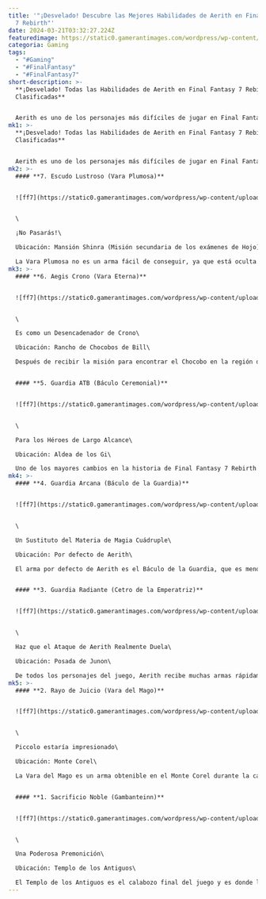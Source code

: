 ```yaml
---
title: '"¡Desvelado! Descubre las Mejores Habilidades de Aerith en Final Fantasy
  7 Rebirth"'
date: 2024-03-21T03:32:27.224Z
featuredimage: https://static0.gamerantimages.com/wordpress/wp-content/uploads/2024/03/aerith-and-guard-stick-weapon-in-final-fantasy-7-rebirth.jpg?q=50&fit=contain&w=1140&h=&dpr=1.5
categoria: Gaming
tags:
  - "#Gaming"
  - "#FinalFantasy"
  - "#FinalFantasy7"
short-description: >-
  **¡Desvelado! Todas las Habilidades de Aerith en Final Fantasy 7 Rebirth,
  Clasificadas**


  Aerith es uno de los personajes más difíciles de jugar en Final Fantasy 7 Rebirth. No fue fácil controlarla en el primer remake de esta trilogía debido a varios factores. Por un lado, sus ataques eran lentos y no causaban mucho daño. Además, la velocidad de movimiento de Aerith por tierra tampoco era rápida. Sin embargo, Final Fantasy 7 Rebirth soluciona este problema al darle a Aerith y a sus
mk1: >-
  **¡Desvelado! Todas las Habilidades de Aerith en Final Fantasy 7 Rebirth,
  Clasificadas**


  Aerith es uno de los personajes más difíciles de jugar en Final Fantasy 7 Rebirth. No fue fácil controlarla en el primer remake de esta trilogía debido a varios factores. Por un lado, sus ataques eran lentos y no causaban mucho daño. Además, la velocidad de movimiento de Aerith por tierra tampoco era rápida. Sin embargo, Final Fantasy 7 Rebirth soluciona este problema al darle a Aerith y a sus varas algunas habilidades interesantes para jugar. Descifrar cómo usar adecuadamente estas habilidades puede ser complicado, así que exploremos esa estrategia ahora. Para aquellos interesados en obtener todas las habilidades, habrá spoilers sobre sus ubicaciones.
mk2: >-
  #### **7. Escudo Lustroso (Vara Plumosa)**


  ![ff7](https://static0.gamerantimages.com/wordpress/wp-content/uploads/2024/03/plumose-rod-weapon-in-final-fantasy-7-rebirth.jpg?q=50&fit=crop&w=1500&dpr=1.5 "ff7")


  \

  ¡No Pasarás!\

  Ubicación: Mansión Shinra (Misión secundaria de los exámenes de Hojo)\

  La Vara Plumosa no es un arma fácil de conseguir, ya que está oculta detrás de una serie de desafíos para Hojo en la Mansión Shinra. Una vez que los jugadores derroten todos los desafíos enemigos, esta será la mejor recompensa disponible. La vara otorgará a Aerith la habilidad llamada Escudo Lustroso, que tiene capacidades defensivas. Una vez formado, los enemigos no pueden pasar a través del Escudo Lustroso y detendrá los proyectiles. Aerith, cuando los jugadores la pongan en el grupo de Final Fantasy 7 Rebirth, debería ser la lanzadora de hechizos designada. Establecer un Escudo Lustroso mientras se realizan hechizos como Curar o Fuego no sería una mala estrategia.
mk3: >-
  #### **6. Aegis Crono (Vara Eterna)**


  ![ff7](https://static0.gamerantimages.com/wordpress/wp-content/uploads/2024/03/timeless-rod-weapon-in-final-fantasy-7-rebirth.jpg?q=50&fit=crop&w=1500&dpr=1.5 "ff7")


  \

  Es como un Desencadenador de Crono\

  Ubicación: Rancho de Chocobos de Bill\

  Después de recibir la misión para encontrar el Chocobo en la región de las Tierras de la Hierba, los jugadores pueden irse inmediatamente. Sin embargo, deberían explorar el granero primero, ya que hay materiales raros, objetos y una vara para Aerith llamada Vara Eterna. Esta vara con un aspecto peculiar tiene la habilidad Aegis Crono adjunta. Aegis Crono es otra habilidad de tipo barrera, pero esta ataca de vuelta si los enemigos la golpean. También hay una posibilidad de que los enemigos se vean afectados por el estado de detención, que también se puede lanzar con la materia mágica, Tiempo.


  #### **5. Guardia ATB (Báculo Ceremonial)**


  ![ff7](https://static0.gamerantimages.com/wordpress/wp-content/uploads/2024/03/ceremonial-staff-weapon-in-final-fantasy-7-rebirth.jpg?q=50&fit=crop&w=1500&dpr=1.5 "ff7")


  \

  Para los Héroes de Largo Alcance\

  Ubicación: Aldea de los Gi\

  Uno de los mayores cambios en la historia de Final Fantasy 7 Rebirth ocurre después de las pruebas de Red 13 en la Cueva de los Gi. Después, un ancestro de Gi llevará al grupo a la Aldea de los Gi, donde lucharán algunas rondas de batallas y obtendrán botín. Aquí es donde los jugadores pueden obtener el Báculo Ceremonial, por ejemplo, que viene con la habilidad de Guardia ATB para Aerith. Una vez invocada, la Guardia ATB aumentará la rapidez con la que se recarga la barra de ATB para todos dentro de ella. Dado que la guardia es estacionaria, tendría sentido tener personajes de largo alcance en el grupo como Barret o Yuffie. Sin embargo, hacer que la IA del grupo permanezca en esta zona puede ser complicado.
mk4: >-
  #### **4. Guardia Arcana (Báculo de la Guardia)**


  ![ff7](https://static0.gamerantimages.com/wordpress/wp-content/uploads/2024/03/guard-stick-weapon-in-final-fantasy-7-rebirth.jpg?q=50&fit=crop&w=1500&dpr=1.5 "ff7")


  \

  Un Sustituto del Materia de Magia Cuádruple\

  Ubicación: Por defecto de Aerith\

  El arma por defecto de Aerith es el Báculo de la Guardia, que es menos icónico que otras armas iniciales para personajes como la Espada de Buster de Cloud. Independientemente de su aspecto, el Báculo de la Guardia tiene una gran habilidad adjunta para Aerith. La Guardia Arcana la hará más poderosa en batalla. Cualquier hechizo lanzado dentro de este espacio ahora se usará dos veces, como el Hielo en los enemigos.


  #### **3. Guardia Radiante (Cetro de la Emperatriz)**


  ![ff7](https://static0.gamerantimages.com/wordpress/wp-content/uploads/2024/03/empress-s-scepter-weapon-in-final-fantasy-7-rebirth.jpg?q=50&fit=crop&w=1500&dpr=1.5 "ff7")


  \

  Haz que el Ataque de Aerith Realmente Duela\

  Ubicación: Posada de Junon\

  De todos los personajes del juego, Aerith recibe muchas armas rápidamente. El Cetro de la Emperatriz se puede obtener en la Posada de Junon después de que Cloud tiene su momento con Aerith. Puede bendecir a Aerith con la habilidad Guardia Radiante, que la hará más poderosa durante el combate. Para empezar, su ataque básico cambiará a un conjunto de rayos láser que causan más daño y son más rápidos. Es un cambio dinámico en cómo juega en la mayor parte del juego. Los hechizos serán más efectivos y Aerith será invencible mientras esté en ese espacio también.
mk5: >-
  #### **2. Rayo de Juicio (Vara del Mago)**


  ![ff7](https://static0.gamerantimages.com/wordpress/wp-content/uploads/2024/03/wizard-s-rod-weapon-in-final-fantasy-7-rebirth.jpg?q=50&fit=crop&w=1500&dpr=1.5 "ff7")


  \

  Piccolo estaría impresionado\

  Ubicación: Monte Corel\

  La Vara del Mago es un arma obtenible en el Monte Corel durante la caminata con Cloud y Red 13. La vara le otorgará a Aerith la habilidad de Rayo de Juicio, que es un ataque ofensivo raro para ella. Aerith invocará un rayo láser que puede atravesar múltiples enemigos en pantalla. Los rayos de la Guardia Radiante no son lo suficientemente fuertes como para atravesar enemigos. Rayo de Juicio es como la versión de Aerith del Cañón Especial de Piccolo de Dragon Ball Z.


  #### **1. Sacrificio Noble (Gambanteinn)**


  ![ff7](https://static0.gamerantimages.com/wordpress/wp-content/uploads/2024/03/gambanteinn-weapon-in-final-fantasy-7-rebirth.jpg?q=50&fit=crop&w=1500&dpr=1.5 "ff7")


  \

  Una Poderosa Premonición\

  Ubicación: Templo de los Antiguos\

  El Templo de los Antiguos es el calabozo final del juego y es donde la mayoría de los personajes pueden obtener sus armas definitivas. La de Aerith se llama Gambanteinn y tiene el increíble Sacrificio Noble adjunto. A diferencia de la mayoría de las habilidades de Aerith, Sacrificio Noble cuesta 2 barras de ATB para activarse, pero vale la pena en un apuro. Sacrificio Noble forzará a Aerith a morir en batalla y, en ese sacrificio literal, los demás personajes serán curados por completo
---
```

